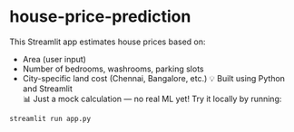 # house-price-prediction
This Streamlit app estimates house prices based on:
- Area (user input)
- Number of bedrooms, washrooms, parking slots
- City-specific land cost (Chennai, Bangalore, etc.)
💡 Built using Python and Streamlit  
📊 Just a mock calculation — no real ML yet!
Try it locally by running:
```bash
streamlit run app.py
